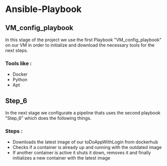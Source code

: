 # Ansible-Playbook

## VM_config_playbook

In this stage of the project we use the first Playbook "VM_config_playbook" on our VM in order to initialize and 
download the necessary tools for the next steps.

### Tools like :

- Docker
- Python
- Apt

## Step_6
In the next stage we configurate a pipeline thats uses the second playbook "Step_6" which does the following things.

### Steps : 
- Downloads the latest image of our toDoAppWithLogin from dockerhub
- Checks if a container is already up and running with the outdated image
- If another container is active it shuts it down, removes it and finally initializes a new container with the latest image



